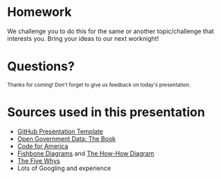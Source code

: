 # Homework 

We challenge you to do this for the same or another topic/challenge that interests you. Bring your ideas to our next worknight! 


# Questions?

<small>Thanks for coming! Don't forget to give us feedback on today's presentation.</small>


# Sources used in this presentation
* [GitHub Presentation Template](https://github.com/fghaas/presentation-template/)
* [Open Government Data:  The Book](https://opengovdata.io/2014/civic-hacking/)
* [Code for America](https://www.codeforamerica.org/)
* [Fishbone Diagrams](http://www.educational-business-articles.com/fishbone-diagram/) and [The How-How Diagram](https://hatrabbits.com/en/how-how-diagram/)
* [The Five Whys](https://www.isixsigma.com/tools-templates/cause-effect/determine-root-cause-5-whys/)
* Lots of Googling and experience

